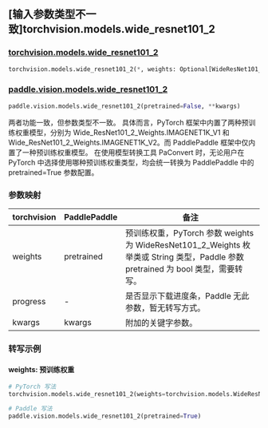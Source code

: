 ## [输入参数类型不一致]torchvision.models.wide_resnet101_2

### [torchvision.models.wide_resnet101_2](https://pytorch.org/vision/stable/models/generated/torchvision.models.wide_resnet101_2.html)

```python
torchvision.models.wide_resnet101_2(*, weights: Optional[WideResNet101_2_Weights] = None, progress: bool = True, **kwargs: Any)
```

### [paddle.vision.models.wide_resnet101_2](https://www.paddlepaddle.org.cn/documentation/docs/zh/api/paddle/vision/models/wide_resnet101_2_cn.html)

```python
paddle.vision.models.wide_resnet101_2(pretrained=False, **kwargs)
```

两者功能一致，但参数类型不一致。 具体而言，PyTorch 框架中内置了两种预训练权重模型，分别为 Wide_ResNet101_2_Weights.IMAGENET1K_V1 和 Wide_ResNet101_2_Weights.IMAGENET1K_V2。而 PaddlePaddle 框架中仅内置了一种预训练权重模型。
在使用模型转换工具 PaConvert 时，无论用户在 PyTorch 中选择使用哪种预训练权重类型，均会统一转换为 PaddlePaddle 中的 pretrained=True 参数配置。

### 参数映射

| torchvision | PaddlePaddle | 备注 |
| ----------- | ------------ | ---- |
| weights     | pretrained   | 预训练权重，PyTorch 参数 weights 为 WideResNet101_2_Weights 枚举类或 String 类型，Paddle 参数 pretrained 为 bool 类型，需要转写。|
| progress    | -            | 是否显示下载进度条，Paddle 无此参数，暂无转写方式。|
| kwargs      | kwargs       | 附加的关键字参数。|

### 转写示例
#### weights: 预训练权重
```python
# PyTorch 写法
torchvision.models.wide_resnet101_2(weights=torchvision.models.WideResNet101_2_Weights.DEFAULT)

# Paddle 写法
paddle.vision.models.wide_resnet101_2(pretrained=True)
```
